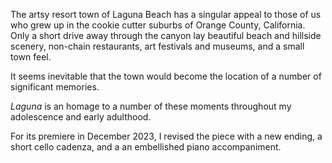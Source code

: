 The artsy resort town of Laguna Beach has a singular appeal to those of us who grew up in the cookie cutter suburbs of
Orange County, California. Only a short drive away through the canyon lay beautiful beach and hillside scenery,
 non-chain restaurants, art festivals and museums, and a small town feel.

It seems inevitable that the town would become the location of a number of significant memories.

*Laguna* is an homage to a number of these moments throughout my adolescence and early adulthood.

For its premiere in December 2023, I revised the piece with a new ending, a short cello cadenza, and a an embellished
piano accompaniment.
